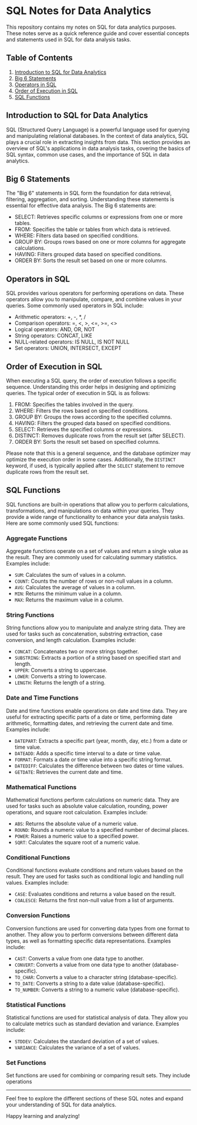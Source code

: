 # SQL Notes for Data Analytics

This repository contains my notes on SQL for data analytics purposes. These notes serve as a quick reference guide and cover essential concepts and statements used in SQL for data analysis tasks.

## Table of Contents

1. [Introduction to SQL for Data Analytics](#introduction-to-sql-for-data-analytics)
2. [Big 6 Statements](#big-6-statements)
3. [Operators in SQL](#operators-in-sql)
4. [Order of Execution in SQL](#order-of-execution-in-sql)
5. [SQL Functions](#sql-functions)

## Introduction to SQL for Data Analytics

SQL (Structured Query Language) is a powerful language used for querying and manipulating relational databases. In the context of data analytics, SQL plays a crucial role in extracting insights from data. This section provides an overview of SQL's applications in data analysis tasks, covering the basics of SQL syntax, common use cases, and the importance of SQL in data analytics.

## Big 6 Statements

The "Big 6" statements in SQL form the foundation for data retrieval, filtering, aggregation, and sorting. Understanding these statements is essential for effective data analysis. The Big 6 statements are:

- SELECT: Retrieves specific columns or expressions from one or more tables.
- FROM: Specifies the table or tables from which data is retrieved.
- WHERE: Filters data based on specified conditions.
- GROUP BY: Groups rows based on one or more columns for aggregate calculations.
- HAVING: Filters grouped data based on specified conditions.
- ORDER BY: Sorts the result set based on one or more columns.

## Operators in SQL

SQL provides various operators for performing operations on data. These operators allow you to manipulate, compare, and combine values in your queries. Some commonly used operators in SQL include:

- Arithmetic operators: +, -, *, /
- Comparison operators: =, <, >, <=, >=, <>
- Logical operators: AND, OR, NOT
- String operators: CONCAT, LIKE
- NULL-related operators: IS NULL, IS NOT NULL
- Set operators: UNION, INTERSECT, EXCEPT

## Order of Execution in SQL

When executing a SQL query, the order of execution follows a specific sequence. Understanding this order helps in designing and optimizing queries. The typical order of execution in SQL is as follows:

1. FROM: Specifies the tables involved in the query.
2. WHERE: Filters the rows based on specified conditions.
3. GROUP BY: Groups the rows according to the specified columns.
4. HAVING: Filters the grouped data based on specified conditions.
5. SELECT: Retrieves the specified columns or expressions.
6. DISTINCT: Removes duplicate rows from the result set (after SELECT).
7. ORDER BY: Sorts the result set based on specified columns.

Please note that this is a general sequence, and the database optimizer may optimize the execution order in some cases. Additionally, the `DISTINCT` keyword, if used, is typically applied after the `SELECT` statement to remove duplicate rows from the result set.

## SQL Functions

SQL functions are built-in operations that allow you to perform calculations, transformations, and manipulations on data within your queries. They provide a wide range of functionality to enhance your data analysis tasks. Here are some commonly used SQL functions:

### Aggregate Functions

Aggregate functions operate on a set of values and return a single value as the result. They are commonly used for calculating summary statistics. Examples include:

- `SUM`: Calculates the sum of values in a column.
- `COUNT`: Counts the number of rows or non-null values in a column.
- `AVG`: Calculates the average of values in a column.
- `MIN`: Returns the minimum value in a column.
- `MAX`: Returns the maximum value in a column.

### String Functions

String functions allow you to manipulate and analyze string data. They are used for tasks such as concatenation, substring extraction, case conversion, and length calculation. Examples include:

- `CONCAT`: Concatenates two or more strings together.
- `SUBSTRING`: Extracts a portion of a string based on specified start and length.
- `UPPER`: Converts a string to uppercase.
- `LOWER`: Converts a string to lowercase.
- `LENGTH`: Returns the length of a string.

### Date and Time Functions

Date and time functions enable operations on date and time data. They are useful for extracting specific parts of a date or time, performing date arithmetic, formatting dates, and retrieving the current date and time. Examples include:

- `DATEPART`: Extracts a specific part (year, month, day, etc.) from a date or time value.
- `DATEADD`: Adds a specific time interval to a date or time value.
- `FORMAT`: Formats a date or time value into a specific string format.
- `DATEDIFF`: Calculates the difference between two dates or time values.
- `GETDATE`: Retrieves the current date and time.

### Mathematical Functions

Mathematical functions perform calculations on numeric data. They are used for tasks such as absolute value calculation, rounding, power operations, and square root calculation. Examples include:

- `ABS`: Returns the absolute value of a numeric value.
- `ROUND`: Rounds a numeric value to a specified number of decimal places.
- `POWER`: Raises a numeric value to a specified power.
- `SQRT`: Calculates the square root of a numeric value.

### Conditional Functions

Conditional functions evaluate conditions and return values based on the result. They are used for tasks such as conditional logic and handling null values. Examples include:

- `CASE`: Evaluates conditions and returns a value based on the result.
- `COALESCE`: Returns the first non-null value from a list of arguments.

### Conversion Functions

Conversion functions are used for converting data types from one format to another. They allow you to perform conversions between different data types, as well as formatting specific data representations. Examples include:

- `CAST`: Converts a value from one data type to another.
- `CONVERT`: Converts a value from one data type to another (database-specific).
- `TO_CHAR`: Converts a value to a character string (database-specific).
- `TO_DATE`: Converts a string to a date value (database-specific).
- `TO_NUMBER`: Converts a string to a numeric value (database-specific).

### Statistical Functions

Statistical functions are used for statistical analysis of data. They allow you to calculate metrics such as standard deviation and variance. Examples include:

- `STDDEV`: Calculates the standard deviation of a set of values.
- `VARIANCE`: Calculates the variance of a set of values.

### Set Functions

Set functions are used for combining or comparing result sets. They include operations


---

Feel free to explore the different sections of these SQL notes and expand your understanding of SQL for data analytics.

Happy learning and analyzing!

